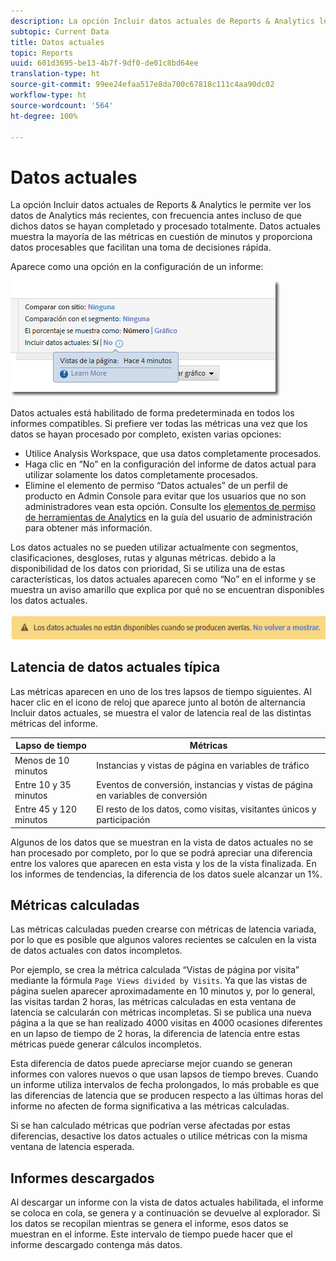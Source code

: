 ```yaml
---
description: La opción Incluir datos actuales de Reports & Analytics le permite ver los datos de Analytics más recientes, con frecuencia antes incluso de que dichos datos se hayan completado y procesado totalmente. Datos actuales muestra la mayoría de las métricas en cuestión de minutos y proporciona datos procesables que facilitan una toma de decisiones rápida.
subtopic: Current Data
title: Datos actuales
topic: Reports
uuid: 601d3695-be13-4b7f-9df0-de01c8bd64ee
translation-type: ht
source-git-commit: 99ee24efaa517e8da700c67818c111c4aa90dc02
workflow-type: ht
source-wordcount: '564'
ht-degree: 100%

---
```



# Datos actuales

La opción Incluir datos actuales de Reports &amp; Analytics le permite ver los datos de Analytics más recientes, con frecuencia antes incluso de que dichos datos se hayan completado y procesado totalmente. Datos actuales muestra la mayoría de las métricas en cuestión de minutos y proporciona datos procesables que facilitan una toma de decisiones rápida.

Aparece como una opción en la configuración de un informe:

![Captura de pantalla de datos actuales](assets/current_data.png)

Datos actuales está habilitado de forma predeterminada en todos los informes compatibles. Si prefiere ver todas las métricas una vez que los datos se hayan procesado por completo, existen varias opciones:

* Utilice Analysis Workspace, que usa datos completamente procesados.
* Haga clic en “No” en la configuración del informe de datos actual para utilizar solamente los datos completamente procesados.
* Elimine el elemento de permiso “Datos actuales” de un perfil de producto en Admin Console para evitar que los usuarios que no son administradores vean esta opción. Consulte los [elementos de permiso de herramientas de Analytics](/help/admin/admin-console/permissions/analytics-tools.md) en la guía del usuario de administración para obtener más información.

Los datos actuales no se pueden utilizar actualmente con segmentos, clasificaciones, desgloses, rutas y algunas métricas. debido a la disponibilidad de los datos con prioridad, Si se utiliza una de estas características, los datos actuales aparecen como “No” en el informe y se muestra un aviso amarillo que explica por qué no se encuentran disponibles los datos actuales.

![Aviso de datos actuales](assets/current_data_notice.png)

## Latencia de datos actuales típica

Las métricas aparecen en uno de los tres lapsos de tiempo siguientes. Al hacer clic en el icono de reloj que aparece junto al botón de alternancia Incluir datos actuales, se muestra el valor de latencia real de las distintas métricas del informe.

| Lapso de tiempo | Métricas |
| --- | --- |
| Menos de 10 minutos | Instancias y vistas de página en variables de tráfico |
| Entre 10 y 35 minutos | Eventos de conversión, instancias y vistas de página en variables de conversión |
| Entre 45 y 120 minutos | El resto de los datos, como visitas, visitantes únicos y participación |

Algunos de los datos que se muestran en la vista de datos actuales no se han procesado por completo, por lo que se podrá apreciar una diferencia entre los valores que aparecen en esta vista y los de la vista finalizada. En los informes de tendencias, la diferencia de los datos suele alcanzar un 1%.

## Métricas calculadas

Las métricas calculadas pueden crearse con métricas de latencia variada, por lo que es posible que algunos valores recientes se calculen en la vista de datos actuales con datos incompletos.

Por ejemplo, se crea la métrica calculada “Vistas de página por visita” mediante la fórmula `Page Views divided by Visits`. Ya que las vistas de página suelen aparecer aproximadamente en 10 minutos y, por lo general, las visitas tardan 2 horas, las métricas calculadas en esta ventana de latencia se calcularán con métricas incompletas. Si se publica una nueva página a la que se han realizado 4000 visitas en 4000 ocasiones diferentes en un lapso de tiempo de 2 horas, la diferencia de latencia entre estas métricas puede generar cálculos incompletos.

Esta diferencia de datos puede apreciarse mejor cuando se generan informes con valores nuevos o que usan lapsos de tiempo breves. Cuando un informe utiliza intervalos de fecha prolongados, lo más probable es que las diferencias de latencia que se producen respecto a las últimas horas del informe no afecten de forma significativa a las métricas calculadas.

Si se han calculado métricas que podrían verse afectadas por estas diferencias, desactive los datos actuales o utilice métricas con la misma ventana de latencia esperada.

## Informes descargados

Al descargar un informe con la vista de datos actuales habilitada, el informe se coloca en cola, se genera y a continuación se devuelve al explorador. Si los datos se recopilan mientras se genera el informe, esos datos se muestran en el informe. Este intervalo de tiempo puede hacer que el informe descargado contenga más datos.
